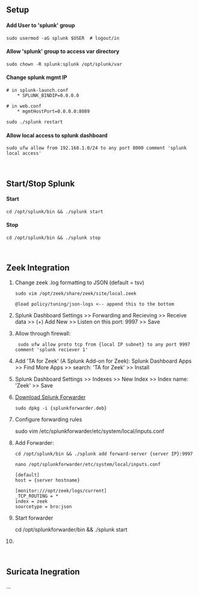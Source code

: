 ## Setup
#### Add User to 'splunk' group
    sudo usermod -aG splunk $USER  # logout/in

#### Allow 'splunk' group to access var directory
    sudo chown -R splunk:splunk /opt/splunk/var

#### Change splunk mgmt IP
    # in splunk-launch.conf
        * SPLUNK_BINDIP=0.0.0.0
    
    # in web.conf
        * mgmtHostPort=0.0.0.0:8089
    
    sudo ./splunk restart

#### Allow local access to splunk dashboard
    sudo ufw allow from 192.168.1.0/24 to any port 8000 comment 'splunk local access'

<br>

## Start/Stop Splunk
#### Start
    cd /opt/splunk/bin && ./splunk start 
#### Stop
    cd /opt/splunk/bin && ./splunk stop

<br>

## Zeek Integration
1. Change zeek .log formatting to JSON (default = tsv)

       sudo vim /opt/zeek/share/zeek/site/local.zeek

       @load policy/tuning/json-logs <-- append this to the bottom

2. Splunk Dashboard Settings >> Forwarding and Recieving >> Receive data >> (+) Add New >> Listen on this port: 9997 >> Save
3. Allow through firewall:

        sudo ufw allow proto tcp from {local IP subnet} to any port 9997 comment 'splunk reciever 1'

4. Add 'TA for Zeek' (A Splunk Add-on for Zeek): Splunk Dashboard Apps >> Find More Apps >> search: 'TA for Zeek' >> Install
5. Splunk Dashboard Settings >> Indexes >> New Index >> Index name: 'Zeek' >> Save

6. [Download Splunk Forwarder](https://www.splunk.com/en_us/download/universal-forwarder.html)

       sudo dpkg -i {splunkforwarder.deb}
        
8. Configure forwarding rules

    sudo vim /etc/splunkforwarder/etc/system/local/inputs.conf
       
9. Add Forwarder:

       cd /opt/splunk/bin && ./splunk add forward-server {server IP}:9997

       nano /opt/splunkforwarder/etc/system/local/inputs.conf
   
       [default]
       host = {server hostname}
    
       [monitor:///opt/zeek/logs/current]
       _TCP_ROUTING = *
       index = zeek
       sourcetype = bro:json

10. Start forwarder

    cd /opt/splunkforwarder/bin && ./splunk start

11. 

<br>

## Suricata Inegration
...

